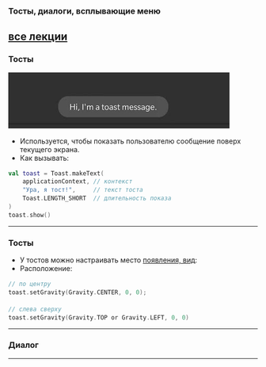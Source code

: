 ### Тосты, диалоги, всплывающие меню

[все лекции](https://github.com/dmitryweiner/android-lectures/blob/master/README.md)
---

### Тосты
![](assets/layout/toast.png)
* Используется, чтобы показать пользователю сообщение поверх текущего экрана.
* Как вызывать:
```kotlin
val toast = Toast.makeText(
    applicationContext, // контекст 
    "Ура, я тост!",     // текст тоста
    Toast.LENGTH_SHORT  // длительность показа
)
toast.show()
```
---

### Тосты
* У тостов можно настраивать место [появления, вид](https://developer.alexanderklimov.ru/android/toast.php):
* Расположение:
```kotlin
// по центру 
toast.setGravity(Gravity.CENTER, 0, 0);

// слева сверху
toast.setGravity(Gravity.TOP or Gravity.LEFT, 0, 0) 
```
---

### Диалог

---
